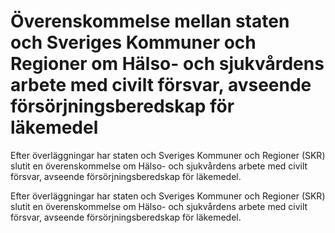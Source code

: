 # Överenskommelse mellan staten och Sveriges Kommuner och Regioner om Hälso- och sjukvårdens arbete med civilt försvar, avseende försörjningsberedskap för läkemedel

Efter överläggningar har staten och Sveriges Kommuner och Regioner (SKR) slutit en överenskommelse om Hälso- och sjukvårdens arbete med civilt försvar, avseende försörjningsberedskap för läkemedel.

Efter överläggningar har staten och Sveriges Kommuner och Regioner (SKR) slutit en överenskommelse om Hälso- och sjukvårdens arbete med civilt försvar, avseende försörjningsberedskap för läkemedel.

